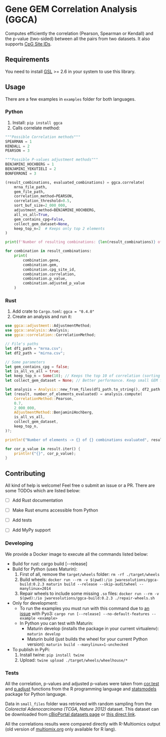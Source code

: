# Gene GEM Correlation Analysis (GGCA)

Computes efficiently the correlation (Pearson, Spearman or Kendall) and the p-value (two-sided) between all the pairs from two datasets. It also supports [CpG Site IDs][cpg-site].


## Requirements

You need to install [GSL][gsl] >= 2.6 in your system to use this library.


## Usage

There are a few examples in `examples` folder for both languages.


### Python

1. Install: `pip install ggca`
1. Calls correlate method:

```python
"""Possible Correlation methods"""
SPEARMAN = 1
KENDALL = 2
PEARSON = 3

"""Possible P-values adjustment methods"""
BENJAMINI_HOCHBERG = 1
BENJAMINI_YEKUTIELI = 2
BONFERRONI = 3

(result_combinations, evaluated_combinations) = ggca.correlate(
	mrna_file_path,
	gem_file_path,
	correlation_method=PEARSON,
	correlation_threshold=0.5,
	sort_buf_size=2_000_000,
	adjustment_method=BENJAMINI_HOCHBERG,
	all_vs_all=True,
	gem_contains_cpg=False,
	collect_gem_dataset=None,
	keep_top_n=2  # Keeps only top 2 elements
)

print(f'Number of resulting combinations: {len(result_combinations)} of {evaluated_combinations} evaluated combinations')

for combination in result_combinations:
	print(
		combination.gene,
		combination.gem,
		combination.cpg_site_id,
		combination.correlation,
		combination.p_value,
		combination.adjusted_p_value
	)
```

### Rust

1. Add crate to `Cargo.toml`: `ggca = "0.4.0"`
1. Create an analysis and run it:

```rust
use ggca::adjustment::AdjustmentMethod;
use ggca::analysis::Analysis;
use ggca::correlation::CorrelationMethod;

// File's paths
let df1_path = "mrna.csv";
let df2_path = "mirna.csv";

// Some parameters
let gem_contains_cpg = false;
let is_all_vs_all = true;
let keep_top_n = Some(10); // Keeps the top 10 of correlation (sorting by abs values)
let collect_gem_dataset = None; // Better performance. Keep small GEM files in memory

let analysis = Analysis::new_from_files(df1_path.to_string(), df2_path.to_string(), false);
let (result, number_of_elements_evaluated) = analysis.compute(
	CorrelationMethod::Pearson,
	0.7,
	2_000_000,
	AdjustmentMethod::BenjaminiHochberg,
	is_all_vs_all,
	collect_gem_dataset,
	keep_top_n,
)?;

println!("Number of elements -> {} of {} combinations evaluated", result.len(), number_of_elements_evaluated);

for cor_p_value in result.iter() {
	println!("{}", cor_p_value);
}
```


## Contributing

All kind of help is welcome! Feel free o submit an issue or a PR. There are some TODOs which are listed below:

- [ ] Add Rust documentation
- [ ] Make Rust enums accessible from Python
- [ ] Add tests
- [ ] Add MyPy support


### Developing

We provide a Docker image to execute all the commands listed below:

- Build for rust: cargo build [--release]
- Build for Python (uses Maturin):
	1. First of all, remove the `target/wheels` folder: `rm -rf ./target/wheels`
	1. Build wheels: `docker run --rm -v $(pwd):/io jwaresolutions/ggca-build:0.2.3 maturin build --release --skip-auditwheel --manylinux=2014`
	1. Repair wheels to include some missing `.so` files: `docker run --rm -v $(pwd):/io jwaresolutions/ggca-build:0.2.3 ./repair-wheels.sh`
- Only for development:
	- To run the examples you must run with this command due to [an issue][pyo3-issue] with Pyo3: `cargo run [--release] --no-default-features --example <example>`
	- In Python you can test with Maturin:
		- Maturin develop (installs the package in your current virtualenv): `maturin develop`
		- Maturin build (just builds the wheel for your current Python version): `maturin build --manylinux=1-unchecked`
- To publish in PyPi:
	1. Install twine: `pip install twine`
	1. Upload: `twine upload ./target/wheels/wheelhouse/*`


### Tests

All the correlation, p-values and adjusted p-values were taken from [cor.test][r-cor-test] and [p.adjust][r-p-adjust] functions from the R programming language and [statsmodels][statsmodels] package for Python language.

Data in `small_files` folder was retrieved with random sampling from the *Colorectal Adenocarcinoma (TCGA, Nature 2012)* dataset. This dataset can be downloaded from [cBioPortal datasets page][cbioportal-datasets-page] or [this direct link][colorectal-dataset].

All the correlations results were compared directly with R-Multiomics output (old version of [multiomix.org][multiomix] only available for R lang).


[cpg-site]: https://en.wikipedia.org/wiki/CpG_site
[gsl]: https://www.gnu.org/software/gsl/
[pyo3-issue]: https://github.com/PyO3/pyo3/issues/1084
[r-cor-test]: https://www.rdocumentation.org/packages/stats/versions/3.6.2/topics/cor.test
[r-p-adjust]: https://www.rdocumentation.org/packages/stats/versions/3.6.2/topics/p.adjust
[statsmodels]: https://www.statsmodels.org/dev/generated/statsmodels.stats.multitest.multipletests.html
[cbioportal-datasets-page]: https://www.cbioportal.org/datasets
[colorectal-dataset]: https://cbioportal-datahub.s3.amazonaws.com/coadread_tcga_pub.tar.gz
[multiomix]: https://www.multiomix.org